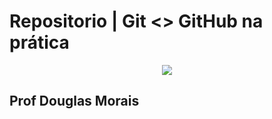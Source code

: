 # Repositorio | Git <> GitHub na prática

<p align="center">
<img src="https://img.shields.io/badge/Status-Programadores_contratados_pelo_ITAÚ-blue"></p>

## Prof Douglas Morais
